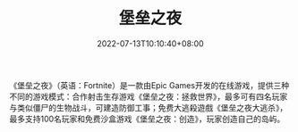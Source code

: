 ﻿---
weight: 
title: "堡垒之夜"
description: "《堡垒之夜》（英语：Fortnite）是一款由Epic Games开发的在线游戏，提供三种不同的游戏模式：合作射击生存游戏《堡垒之夜：拯救世界》，最多可有四名玩家与类似僵尸的生物战斗，可建造防御工事"
date: 2022-07-13T10:10:40+08:00
lastmod: 2022-07-13T10:10:40+08:00
draft: false
authors: ["Cindy"]
featuredImage: "91.png"
link: "https://www.epicgames.com/fortnite/en-US/home"
tags: ["±¤ÀÝÖ®Ò¹","NFTÓÎÏ·"]
categories: ["navigation"]
navigation: ["NFTÓÎÏ·"]
lightgallery: true
toc: true
pinned: false
recommend: false
recommend1: false
---
《堡垒之夜》（英语：Fortnite）是一款由Epic Games开发的在线游戏，提供三种不同的游戏模式：合作射击生存游戏《堡垒之夜：拯救世界》，最多可有四名玩家与类似僵尸的生物战斗，可建造防御工事；免费大逃殺遊戲《堡垒之夜大逃杀》，最多支持100名玩家和免费沙盒游戏《堡垒之夜：创造》，玩家创造自己的岛屿。
